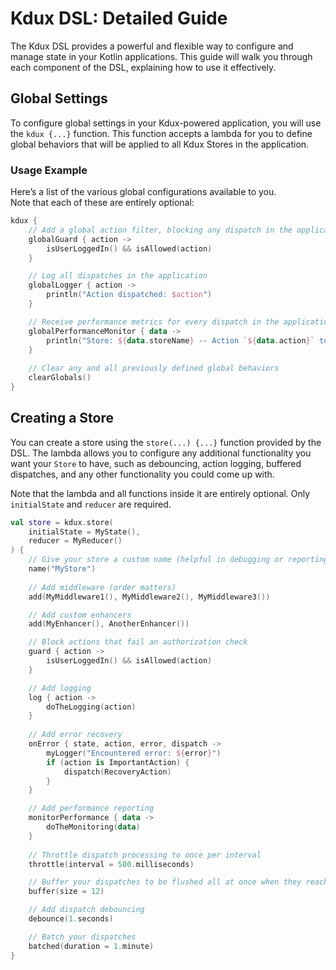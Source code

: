 # Kdux DSL: Detailed Guide

The Kdux DSL provides a powerful and flexible way to configure and manage state in your Kotlin applications. This guide
will walk you through each component of the DSL, explaining how to use it effectively.

## Global Settings

To configure global settings in your Kdux-powered application, you will use the `kdux {...}` function. This function accepts a
lambda for you to define global behaviors that will be applied to all Kdux Stores in the application.

### Usage Example

Here’s a list of the various global configurations available to you. 
<br> Note that each of these are entirely optional:

```kotlin
kdux {
    // Add a global action filter, blocking any dispatch in the application as you see fit
    globalGuard { action ->
        isUserLoggedIn() && isAllowed(action)
    }

    // Log all dispatches in the application
    globalLogger { action ->
        println("Action dispatched: $action")
    }

    // Receive performance metrics for every dispatch in the application
    globalPerformanceMonitor { data ->
        println("Store: ${data.storeName} -- Action `${data.action}` took ${data.duration.inWholeMilliseconds}ms")
    }
    
    // Clear any and all previously defined global behaviors
    clearGlobals()
}
```

## Creating a Store

You can create a store using the `store(...) {...}` function provided by the DSL. The lambda allows you to configure any
additional functionality you want your `Store` to have, such as debouncing, action logging, buffered dispatches, and
any other functionality you could come up with.

Note that the lambda and all functions inside it are entirely optional. Only `initialState` and `reducer` are required.

```kotlin
val store = kdux.store(
    initialState = MyState(),
    reducer = MyReducer()
) {
    // Give your store a custom name (helpful in debugging or reporting)
    name("MyStore")
    
    // Add middleware (order matters)
    add(MyMiddleware1(), MyMiddleware2(), MyMiddleware3())

    // Add custom enhancers
    add(MyEnhancer(), AnotherEnhancer())

    // Block actions that fail an authorization check
    guard { action ->
        isUserLoggedIn() && isAllowed(action)
    }

    // Add logging
    log { action ->
        doTheLogging(action)
    }
    
    // Add error recovery
    onError { state, action, error, dispatch ->
        myLogger("Encountered error: ${error}")
        if (action is ImportantAction) {
            dispatch(RecoveryAction)
        }
    }

    // Add performance reporting
    monitorPerformance { data ->
        doTheMonitoring(data)
    }
    
    // Throttle dispatch processing to once per interval
    throttle(interval = 500.milliseconds)

    // Buffer your dispatches to be flushed all at once when they reach the size limit
    buffer(size = 12)

    // Add dispatch debouncing
    debounce(1.seconds)

    // Batch your dispatches
    batched(duration = 1.minute)
}
```